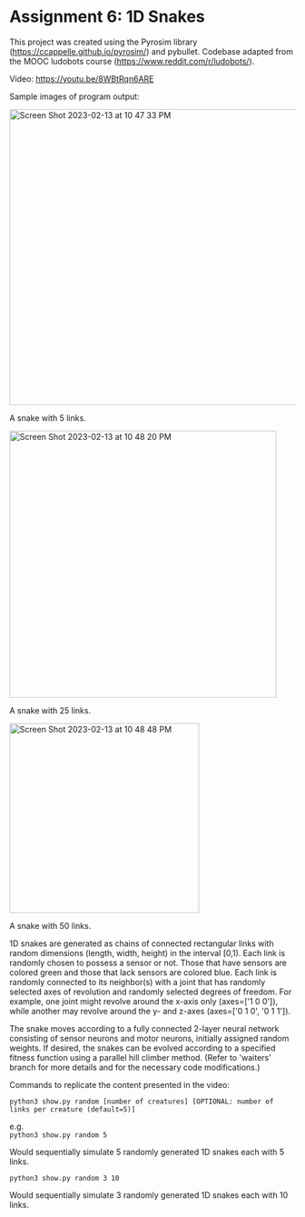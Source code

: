 # Assignment 6: 1D Snakes

This project was created using the Pyrosim library (https://ccappelle.github.io/pyrosim/) and pybullet. Codebase adapted from the MOOC ludobots course (https://www.reddit.com/r/ludobots/).

Video:
https://youtu.be/8WBtRqn6ARE

Sample images of program output:

<img width="521" alt="Screen Shot 2023-02-13 at 10 47 33 PM" src="https://user-images.githubusercontent.com/13933221/218642113-62280953-880b-45ac-b4f7-a75d4a8fb0e6.png">

A snake with 5 links.

<img width="470" alt="Screen Shot 2023-02-13 at 10 48 20 PM" src="https://user-images.githubusercontent.com/13933221/218642150-d5ac13a0-2539-4022-98ad-1de524b3436e.png">

A snake with 25 links.

<img width="334" alt="Screen Shot 2023-02-13 at 10 48 48 PM" src="https://user-images.githubusercontent.com/13933221/218642174-91f30afc-4b5a-4306-b784-cc7657ab1415.png">

A snake with 50 links.

1D snakes are generated as chains of connected rectangular links with random dimensions (length, width, height) in the interval [0,1). Each link is randomly chosen to possess a sensor or not. Those that have sensors are colored green and those that lack sensors are colored blue. Each link is randomly connected to its neighbor(s) with a joint that has randomly selected axes of revolution and randomly selected degrees of freedom. For example, one joint might revolve around the x-axis only (axes=['1 0 0']), while another may revolve around the y- and z-axes (axes=['0 1 0', '0 1 1']). 

The snake moves according to a fully connected 2-layer neural network consisting of sensor neurons and motor neurons, initially assigned random weights. If desired, the snakes can be evolved according to a specified fitness function using a parallel hill climber method. (Refer to 'waiters' branch for more details and for the necessary code modifications.) 

Commands to replicate the content presented in the video:

```python3 show.py random [number of creatures] [OPTIONAL: number of links per creature (default=5)]```

e.g.\
```python3 show.py random 5```

Would sequentially simulate 5 randomly generated 1D snakes each with 5 links.

```python3 show.py random 3 10```

Would sequentially simulate 3 randomly generated 1D snakes each with 10 links.



